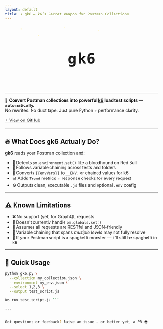 ```yaml
---
layout: default
title: ⚡️ gk6 – k6’s Secret Weapon for Postman Collections
---
```

<div style="text-align:center; margin-bottom: 1rem;">
<svg viewBox="0 0 800 120" width="90%" height="120" xmlns="http://www.w3.org/2000/svg">
  <style>
    .letter {
      font: bold 48px 'Fira Code', monospace;
      fill: #000;
      dominant-baseline: middle;
    }
    .burning {
      animation: burnEffect 6s ease-in-out infinite;
      transform-origin: center;
    }
    @keyframes burnEffect {
      0%, 44%, 59%, 100% {
        filter: none;
        fill: #fff;
        transform: none;
      }
      45%, 48%, 52%, 56%, 58% {
        fill: #ffaa33;
        filter: drop-shadow(0 0 2px #ffaa33) drop-shadow(0 0 4px #ffdd55);
        transform: scaleY(1.05) translateY(-1px);
      }
      46%, 50%, 54% {
        fill: #ffee99;
        filter: drop-shadow(0 0 3px #ffcc33) drop-shadow(0 0 6px #ff6600);
        transform: scaleY(0.96) translateY(1px);
      }
    }
    .g {
      animation: moveG 6s ease-in-out infinite;
    }
    .k6 {
      animation: moveK6 6s ease-in-out infinite;
    }
    .generate-group {
      clip-path: inset(0 100% 0 0);
      opacity: 0;
      animation:
        moveG 6s ease-in-out infinite,
        revealClip 6s ease-in-out infinite,
        fadeOut 6s ease-in-out infinite;
    }
    @keyframes moveG {
      0%, 15%   { transform: translateX(0); }
      25%, 70%  { transform: translateX(-64px); }
      85%, 100% { transform: translateX(0); }
    }
    @keyframes moveK6 {
      0%, 15%   { transform: translateX(0); }
      25%, 70%  { transform: translateX(128px); }
      85%, 100% { transform: translateX(0); }
    }
    @keyframes revealClip {
      0%, 15%   { clip-path: inset(0 100% 0 0); }
      25%, 70%  { clip-path: inset(0 0% 0 0); }
      85%, 100% { clip-path: inset(0 100% 0 0); }
    }
    @keyframes fadeOut {
      0%, 58%   { opacity: 1; }
      70%, 100% { opacity: 0; }
    }
    .star {
      fill: #ffe34c;
      animation: twinkle 6s infinite ease-in-out alternate;
    }
    @keyframes twinkle {
      0%, 100% { opacity: 0.4; }
      50% { opacity: 1; }
    }
  </style>

  <!-- Transparent Background (no rect!) -->

  <!-- Stars -->
  <circle class="star" cx="50" cy="20" r="3"/>
  <circle class="star" cx="300" cy="10" r="2"/>
  <circle class="star" cx="500" cy="30" r="2.5"/>
  <circle class="star" cx="150" cy="60" r="2"/>

  <!-- g and k6 with burning effect during pause -->
  <text x="300" y="60" class="letter g burning">g</text>
  <text x="332" y="60" class="letter k6 burning">k6</text>

  <!-- 'enerate ' moves with 'g' and reveals -->
  <g class="generate-group">
    <text x="322" y="60" class="letter">e</text>
    <text x="346" y="60" class="letter">n</text>
    <text x="370" y="60" class="letter">e</text>
    <text x="394" y="60" class="letter">r</text>
    <text x="418" y="60" class="letter">a</text>
    <text x="442" y="60" class="letter">t</text>
    <text x="466" y="60" class="letter">e</text>
    <text x="490" y="60" class="letter"> </text>
  </g>
</svg>
</div>

---

🧠 **Convert Postman collections into powerful [k6](https://k6.io) load test scripts — automatically.**  
No rewrites. No duct tape. Just pure Python + performance clarity.

[⭐ View on GitHub](https://github.com/gopikrishna4595/gk6)

---

## 🔥 What Does gk6 Actually Do?

**gk6** reads your Postman collection and:

- 🧪 Detects `pm.environment.set()` like a bloodhound on Red Bull  
- 🔗 Follows variable chaining across tests and folders  
- 🧬 Converts `{{envVars}}` to `__ENV.` or chained values for k6  
- 📊 Adds `Trend` metrics + response checks for every request  
- ⚙️ Outputs clean, executable `.js` files and optional `.env` config

---

## ⚠️ Known Limitations

- ❌ No support (yet) for GraphQL requests
- 🧱 Doesn't currently handle `pm.globals.set()`
- 🧪 Assumes all requests are RESTful and JSON-friendly
- 🔗 Variable chaining that spans *multiple levels* may not fully resolve
- 👻 If your Postman script is a spaghetti monster — it’ll still be spaghetti in k6

---

## 🚀 Quick Usage

```bash
python gk6.py \
  --collection my_collection.json \
  --environment my_env.json \
  --select 1,2,3 \
  --output test_script.js

k6 run test_script.js ```

---


Got questions or feedback? Raise an issue — or better yet, a PR 😎
